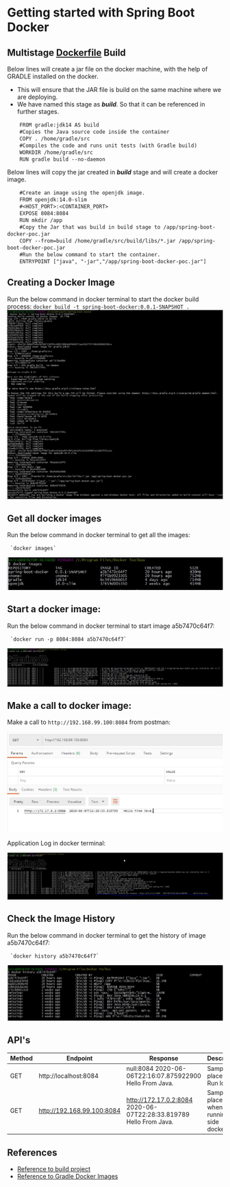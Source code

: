 # Getting started with Spring Boot Docker

## Multistage [Dockerfile](Dockerfile) Build
 Below lines will create a jar file on the docker machine, with the help of GRADLE installed on the docker.
   - This will ensure that the JAR file is build on the same machine where we are deploying.
   - We have named this stage as **_build_**. So that it can be referenced in further stages.
>
        FROM gradle:jdk14 AS build
        #Copies the Java source code inside the container
        COPY . /home/gradle/src
        #Compiles the code and runs unit tests (with Gradle build)
        WORKDIR /home/gradle/src
        RUN gradle build --no-daemon
 Below lines will copy the jar created in **_build_** stage and will create a docker image.
>
        #Create an image using the openjdk image.
        FROM openjdk:14.0-slim
        #<HOST_PORT>:<CONTAINER_PORT>
        EXPOSE 8084:8084
        RUN mkdir /app
        #Copy the Jar that was build in build stage to /app/spring-boot-docker-poc.jar
        COPY --from=build /home/gradle/src/build/libs/*.jar /app/spring-boot-docker-poc.jar
        #Run the below command to start the container.
        ENTRYPOINT ["java", "-jar","/app/spring-boot-docker-poc.jar"]        
        
## Creating a Docker Image
Run the below command in docker terminal to start the docker build process: 
    `docker build -t spring-boot-docker:0.0.1-SNAPSHOT .`
   ![Image is build](image/Muiti-stage-docker-build.jpg)

## Get all docker images
 Run the below command in docker terminal to get all the images: 

     `docker images`

   ![List of images](image/list_of_images.jpg)

 ## Start a docker image:
 Run the below command in docker terminal to start image a5b7470c64f7: 

     `docker run -p 8084:8084 a5b7470c64f7`

   ![List of images](image/docker_run.jpg)


## Make a call to docker image:
 Make a call to `http://192.168.99.100:8084` from postman: 

   ![List of images](image/api_call_to_docker_postman.jpg)
   
   Application Log in docker terminal:

   ![List of images](image/api_call_to_docker_log.jpg)

 ## Check the Image History
 Run the below command in docker terminal to get the history of image a5b7470c64f7: 

     `docker history a5b7470c64f7`

   ![Image is build](image/Image_history.jpg)

## API's

| Method | Endpoint                   | Response                                                               | Description                                     |
|--------|----------------------------|------------------------------------------------------------------------|-------------------------------------------------|
| GET    | http://localhost:8084      | null:8084 2020-06-06T22:16:07.875922900<br>	 Hello From Java.           | Sample call place when Run locally.          |
| GET    | http://192.168.99.100:8084 | http://172.17.0.2:8084 2020-06-07T22:28:33.819789<br>	 Hello From Java. | Sample call placed when running in side docker. |

## References
- [Reference to build project](https://codefresh.io/docs/docs/learn-by-example/java/gradle/) 
- [Reference to Gradle Docker Images](https://hub.docker.com/_/gradle) 
